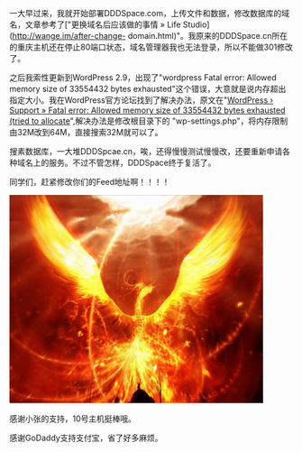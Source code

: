 

一大早过来，我就开始部署DDDSpace.com，上传文件和数据，修改数据库的域名，文章参考了["更换域名后应该做的事情 » Life Studio](http://wange.im/after-change-
domain.html)"。我原来的DDDSpace.cn所在的重庆主机还在停止80端口状态，域名管理器我也无法登录，所以不能做301修改了。

之后我索性更新到WordPress 2.9，出现了"wordpress Fatal error: Allowed memory size of
33554432 bytes
exhausted"这个错误，大意就是说内存超出指定大小。我在WordPress官方论坛找到了解决办法，原文在"[WordPress › Support » Fatal error: Allowed memory size of 33554432 bytes exhausted (tried to allocate](http://wordpress.org/support/topic/194370?replies=16)",解决办法是修改根目录下的
"wp-settings.php"，将内存限制由32M改到64M，直接搜索32M就可以了。

搜素数据库，一大堆DDDSpcae.cn，唉，还得慢慢测试慢慢改，还要重新申请各种域名上的服务。不过不管怎样，DDDSpace终于复活了。

同学们，赶紧修改你们的Feed地址啊！！！！

![image](/images/upload_dropbox/200912/phoenix.jpg)

感谢小张的支持，10号主机挺棒哦。

感谢GoDaddy支持支付宝，省了好多麻烦。


